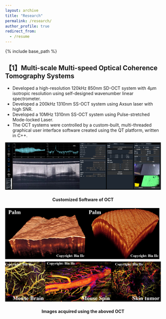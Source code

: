 ```yaml
---
layout: archive
title: "Research"
permalink: /research/
author_profile: true
redirect_from:
  - /resume
---
```


{% include base_path %}

## 【1】Multi-scale Multi-speed Optical Coherence Tomography Systems
- Developed a high-resolution 120kHz 850nm SD-OCT system with 4µm isotropic resolution using self-designed wavenumber linear spectrometer.
- Developed a 200kHz 1310nm SS-OCT system using Axsun laser with high SNR.
- Developed a 10MHz 1310nm SS-OCT system using Pulse-stretched Mode-locked Laser.
- The OCT systems were controlled by a custom-built, multi-threaded graphical user interface software created using the QT platform, written in C++.

<center><img src="/images/software.png" alt="OCT software using QT" width="1000"/></center>

<h4 align="center">Customized Software of OCT</h4>

<center><img src="/images/exampleImage.png" alt="Example Images" width="1000"/></center>

<h4 align="center">Images acquired using the aboved OCT</h4>





